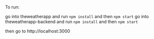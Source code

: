 To run:

go into theweatherapp and run `npm install` and then `npm start`
go into theweatherapp-backend and run `npm install` and then `npm start`

then go to http://localhost:3000

